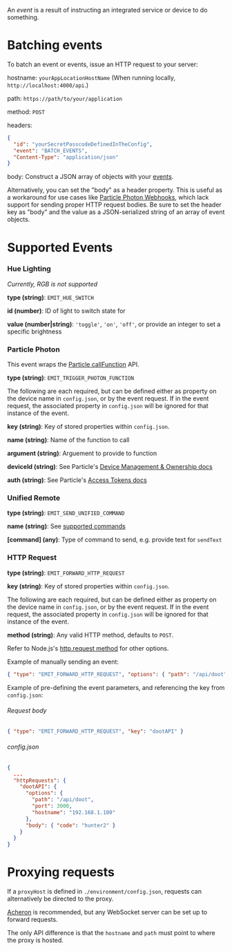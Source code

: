An *event* is a result of instructing an integrated service or device to do something.

# Batching events
To batch an event or events, issue an HTTP request to your server:

hostname: `yourAppLocationHostName` (When running locally, `http://localhost:4000/api`.)

path: `https://path/to/your/application`

method: `POST`

headers:
```json
{
  "id": "yourSecretPasscodeDefinedInTheConfig",
  "event": "BATCH_EVENTS",
  "Content-Type": "application/json"
}
```

body: Construct a JSON array of objects with your [events](./docs/EVENTS.md).

Alternatively, you can set the "body" as a header property.
This is useful as a workaround for use cases like [Particle Photon Webhooks](https://docs.particle.io/guide/tools-and-features/webhooks/), which lack support for sending proper HTTP request bodies.
Be sure to set the header key as "body" and the value as a JSON-serialized string of an array of event objects.

# Supported Events
### Hue Lighting
*Currently, RGB is not supported*

**type (string)**: `EMIT_HUE_SWITCH`

**id (number)**: ID of light to switch state for

**value (number|string)**: `'toggle'`, `'on'`, `'off'`, or provide an integer to set a specific brightness

### Particle Photon

This event wraps the [Particle callFunction](https://docs.particle.io/reference/javascript/#callfunction) API.

**type (string)**: `EMIT_TRIGGER_PHOTON_FUNCTION`

The following are each required, but can be defined either as property on the device name in `config.json`, or by the event request.
If in the event request, the associated property in `config.json` will be ignored for that instance of the event.

**key (string)**: Key of stored properties within `config.json`.

**name (string)**: Name of the function to call

**argument (string)**: Arguement to provide to function

**deviceId (string)**: See Particle's [Device Management & Ownership docs](https://docs.particle.io/support/troubleshooting/device-management/photon/)

**auth (string)**: See Particle's [Access Tokens docs](https://docs.particle.io/guide/how-to-build-a-product/authentication/#access-tokens)

### Unified Remote
**type (string)**: `EMIT_SEND_UNIFIED_COMMAND`

**name (string)**: See [supported commands](../server/middleware/unified/commands.js)

**[command] (any)**: Type of command to send, e.g. provide text for `sendText`

### HTTP Request
**type (string)**: `EMIT_FORWARD_HTTP_REQUEST`

**key (string)**: Key of stored properties within `config.json`.

The following are each required, but can be defined either as property on the device name in `config.json`, or by the event request.
If in the event request, the associated property in `config.json` will be ignored for that instance of the event.

**method (string)**: Any valid HTTP method, defaults to `POST`.

Refer to Node.js's [http.request method](https://nodejs.org/api/http.html#http_http_request_options_callback) for other options.

Example of manually sending an event:
```json
{ "type": "EMIT_FORWARD_HTTP_REQUEST", "options": { "path": "/api/doot", "port": 3000, "hostname": "192.168.1.100" }, "body": { "code": "hunter2" } }
```

Example of pre-defining the event parameters, and referencing the key from `config.json`:

###### Request body
```json
{ "type": "EMIT_FORWARD_HTTP_REQUEST", "key": "dootAPI" }
```
###### config.json
```json
{
  ...
  "httpRequests": {
    "dootAPI": {
      "options": {
        "path": "/api/doot",
        "port": 3000,
        "hostname": "192.168.1.100"
      },
      "body": { "code": "hunter2" }
    }
  }
}
```

# Proxying requests
If a `proxyHost` is defined in `./environment/config.json`, requests can alternatively be directed to the proxy.

[Acheron](https://github.com/Nase00/acheron) is recommended, but any WebSocket server can be set up to forward requests.

The only API difference is that the `hostname` and `path` must point to where the proxy is hosted.

